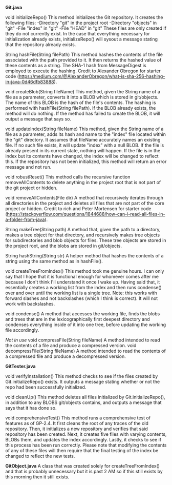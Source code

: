 **Git.java**

void initializeRepo()
This method initializes the Git repository. It creates the following files:
-Directory "git" in the project root
-Directory "objects" in "git"
-File "index" in "git"
-File "HEAD" in "git"
These files are only created if they do not currently exist.
In the case that everything necessary for initialization already exists, initializeRepo() will sysout a message stating that the repository already exists.

String hashFile(String filePath)
This method hashes the contents of the file associated with the path provided to it. It then returns the hashed value of these contents as a string. The SHA-1 hash from MessageDigest is employed to execute the hashing. Credit to Alexander Obregon for starter code (https://medium.com/@AlexanderObregon/what-is-sha-256-hashing-in-java-0d46dfb83888).

void createBlob(String fileName)
This method, given the String name of a file as a parameter, converts it into a BLOB which is stored in git/objects. The name of this BLOB is the hash of the file's contents. The hashing is performed with hashFile(String filePath). If the BLOB already exists, the method will do nothing. If the method has failed to create the BLOB, it will output a message that says so.

void updateIndex(String fileName)
This method, given the String name of a file as a parameter, adds its hash and name to the "index" file located within the "git" directory. It assumes that fileName accurately names an existing file. If no such file exists, it will update "index" with a null BLOB. If the file is already present in its current state, nothing will happen. If the file is in the index but its contents have changed, the index will be changed to reflect this. If the repository has not been initialized, this method will return an error message and not run.

void robustReset()
This method calls the recursive function removeAllContents to delete anything in the project root that is not part of the git project or hidden.

void removeAllContents(File dir)
A method that recursively iterates through all directories in the project and deletes all files that are not part of the core project or hidden. Credit to rich and Peter Mortensen for starter code (https://stackoverflow.com/questions/1844688/how-can-i-read-all-files-in-a-folder-from-java).

String makeTree(String path)
A method that, given the path to a directory, makes a tree object for that directory, and recursively makes tree objects for subdirectories and blob objects for files. These tree objects are stored in the project root, and the blobs are stored in git/objects.

String hashString(String str)
A helper method that hashes the contents of a string using the same method as in hashFile().

void createTreeFromIndex()
This method took me genuine hours. I can only say that I hope that it is functional enough for whomever comes after me because I don't think I'll understand it once I wake up. Having said that, it essentially creates a working list from the index and then runs condense() over and over until the working list is a single tree. Note: this works with forward slashes and not backslashes (which I think is correct). It will not work with backslashes.

void condense()
A method that accesses the working file, finds the blobs and trees that are in the lexicographically first deepest directory and condenses everything inside of it into one tree, before updating the working file accordingly.

_Not in use_
void compressFile(String fileName)
A method intended to read the contents of a file and produce a compressed version.
void decompressFile(String fileName)
A method intended to read the contents of a compressed file and produce a decompressed version.

**GitTester.java**

void verifyInstallation()
This method checks to see if the files created by Git.initializeRepo() exists. It outputs a message stating whether or not the repo had been successfully initialized.

void cleanUp()
This method deletes all files initialized by Git.initializeRepo(), in addition to any BLOBS git/objects contains, and outputs a message that says that it has done so.

void comprehensiveTest()
This method runs a comprehensive test of features as of GP-2.4. It first cleans the root of any traces of the old repository. Then, it initializes a new repository and verifies that said repository has been created. Next, it creates five files with varying contents, BLOBs them, and updates the index accordingly. Lastly, it checks to see if this process has been run correctly. Please note that modifying the contents of any of these files will then require that the final testing of the index be changed to reflect the new tests.

**GitObject.java**
A class that was created solely for createTreeFromIndex() and that is probably unnecessary but it is past 2 AM so if this still exists by this morning then it still exists.
